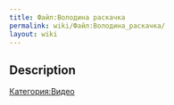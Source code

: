 ```yaml
---
title: Файл:Володина раскачка
permalink: wiki/Файл:Володина_раскачка/
layout: wiki
---
```


## Description

[Категория:Видео](Категория:Видео "wikilink")
